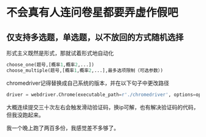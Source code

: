 # 不会真有人连问卷星都要弄虚作假吧
## 仅支持多选题，单选题，以不放回的方式随机选择
形式主义既然是形式，那就试着形式地自动化

```python
choose_one(题号,[概率1,概率2,...])
choose_multiple(题号,[概率1,概率2,...],最多选项限制（可选参数）)
```

chromedriver记得替换成自己系统的版本，并在以下句子中更改路径

```python
driver = webdriver.Chrome(executable_path=r'./chromedriver', options=opt)
```

大概连续提交三十次左右会触发滑动验证码，换ip可解，也有解决验证码的代码，但我没跑起来。

我一个晚上跑了两百多份，我感觉差不多够了。


